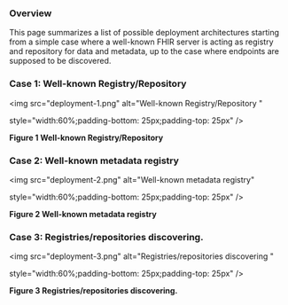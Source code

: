 ### Overview

This page summarizes a list of possible deployment architectures
starting from a simple case where a well-known FHIR server is acting as
registry and repository for data and metadata, up to the case where
endpoints are supposed to be discovered.

### Case 1: Well-known Registry/Repository

<div>

<img src="deployment-1.png" alt="Well-known Registry/Repository "

style="width:60%;padding-bottom: 25px;padding-top: 25px" />

</div>

**Figure 1 Well-known Registry/Repository**

### Case 2: Well-known metadata registry

<div>

<img src="deployment-2.png" alt="Well-known metadata registry"

style="width:60%;padding-bottom: 25px;padding-top: 25px" />

</div>

**Figure 2 Well-known metadata registry**

### Case 3: Registries/repositories discovering.

<div>

<img src="deployment-3.png" alt="Registries/repositories discovering "

style="width:60%;padding-bottom: 25px;padding-top: 25px" />

</div>

**Figure 3 Registries/repositories discovering.**
